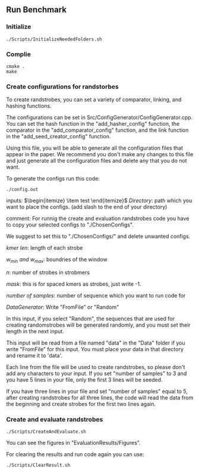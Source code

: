 ## Run Benchmark

### Initialize

```
./Scripts/InitializeNeededFolders.sh
```

### Complie

```
cmake .
make
```

### Create configurations for randstorbes

To create randstrobes, you can set a variety of comparator, linking, and hashing functions.

The configurations can be set in Src/ConfigGenerator/ConfigGenerator.cpp. You can set the hash function in the "add_hasher_config" function, the comparator in the "add_comparator_config" function, and the link function in the "add_seed_creator_config" function.

Using this file, you will be able to generate all the configuration files that appear in the paper. We recommend you don't make any changes to this file and just generate all the configuration files and delete any that you do not want.

To generate the configs run this code:

```
./config.out
```

inputs:
$\begin{itemize}
\item test
\end{itemize}$
$Directory:$ path which you want to place the configs. (add slash to the end of your directory)

comment: For runnig the create and evaluation randstrobes code you have to copy your selected configs to "./ChosenConfigs".

We suggest to set this to "./ChosenConfigs/" and delete unwanted configs.

$kmer\ len:$ length of each strobe

$w_{min}\ and\ w_{max}:$ boundries of the window

$n:$ number of strobes in strobmers

$mask:$ this is for spaced kmers as strobes, just write -1.

$number\ of\ samples:$ number of sequence which you want to run code for

$DataGenerator:$ Write "FromFile" or "Random"

In this input, if you select "Random", the sequences that are used for creating randomstrobes will be generated randomly, and you must set their length in the next input.

This input will be read from a file named "data" in the "Data" folder if you write "FromFile" for this input. You must place your data in that directory and rename it to 'data'.

Each line from the file will be used to create randstrobes, so please don't add any characters to your input. If you set "number of samples" to 3 and you have 5 lines in your file, only the first 3 lines will be seeded.

If you have three lines in your file and set "number of samples" equal to 5, after creating randstrobes for all three lines, the code will read the data from the beginning and create strobes for the first two lines again.

### Create and evaluate randstrobes

```
./Scripts/CreateAndEvaluate.sh
```

You can see the figures in "EvaluationResults/Figures".

For clearing the results and run code again you can use:

```
./Scripts/ClearResult.sh
```
